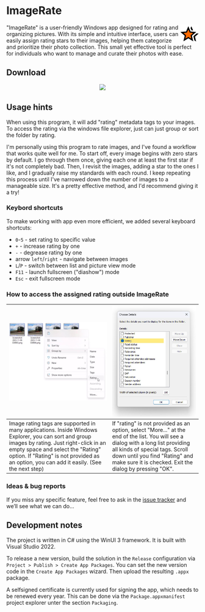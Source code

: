 
# ImageRate

<img align="right" src="/Assets/StoreLogo.png">

"ImageRate" is a user-friendly Windows app designed for rating and organizing pictures. With its simple and intuitive interface, users can easily assign rating stars to their images, helping them categorize and prioritize their photo collection. This small yet effective tool is perfect for individuals who want to manage and curate their photos with ease.

## Download
<center>
	<a href="https://apps.microsoft.com/detail/ImageRate/9NZ1B660K8MC?launch=true&mode=mini">
		<img src="https://get.microsoft.com/images/en-us%20dark.svg" width="200"/>
	</a>
</center>


## Usage hints

When using this program, it will add "rating" metadata tags to your images. To access the rating via the windows file explorer, just can just group or sort the folder by rating.

I'm personally using this program to rate images, and I've found a workflow that works quite well for me. To start off, every image begins with zero stars by default. I go through them once, giving each one at least the first star if it's not completely bad. Then, I revisit the images, adding a star to the ones I like, and I gradually raise my standards with each round. I keep repeating this process until I've narrowed down the number of images to a manageable size. It's a pretty effective method, and I'd recommend giving it a try!

### Keybord shortcuts

To make working with app even more efficient, we added several keyboard shortcuts:
-  `0`-`5` - set rating to specific value
- `+` - increase rating by one
- `-` - degrease rating by one
- arrow `left`/`right` - navigate between images
- `L`/`P` - switch between list and picture view mode
- `F11` - launch fullscreen ("diashow") mode
- `Esc` - exit fullscreen mode

### How to access the assigned rating outside ImageRate

|![img](/Doc/tutorial_image_1.jpg)|![img](/Doc/tutorial_image_2.jpg)|
|-|-|
|Image rating tags are supported in many applications. Inside Windows Explorer, you can sort and group images by rating. Just right-click in an empty space and select the "Rating" option. If "Rating" is not provided as an option, you can add it easily. (See the next step)|If "rating" is not provided as an option, select "More..." at the end of the list. You will see a dialog with a long list providing all kinds of special tags. Scroll down until you find "Rating" and make sure it is checked. Exit the dialog by pressing "OK".|

### Ideas & bug reports

If you miss any specific feature, feel free to ask in the [issue tracker](https://github.com/fm-sys/ImageRate/issues) and we’ll see what we can do…

## Development notes

The project is written in C# using the WinUI 3 framework. It is built with Visual Studio 2022.

To release a new version, build the solution in the `Release` configuration via `Project > Publish > Create App Packages`. You can set the new version code in the `Create App Packages` wizard. Then upload the resulting `.appx` package.

A selfsigned certificate is currently used for signing the app, which needs to be renewed every year. This can be done via the `Package.appxmanifest` project explorer unter the section `Packaging`. 